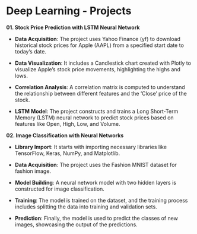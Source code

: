 # Deep Learning - Projects

**01. Stock Price Prediction with LSTM Neural Network**

- **Data Acquisition**: The project uses Yahoo Finance (yf) to download historical stock prices for Apple (AAPL) from a specified start date to today’s date.

- **Data Visualization**: It includes a Candlestick chart created with Plotly to visualize Apple’s stock price movements, highlighting the highs and lows.

- **Correlation Analysis**: A correlation matrix is computed to understand the relationship between different features and the ‘Close’ price of the stock.

- **LSTM Model**: The project constructs and trains a Long Short-Term Memory (LSTM) neural network to predict stock prices based on features like Open, High, Low, and Volume.

**02. Image Classification with Neural Networks**

- **Library Import**: It starts with importing necessary libraries like TensorFlow, Keras, NumPy, and Matplotlib.

- **Data Acquisition**: The project uses the Fashion MNIST dataset for fashion image.
  
- **Model Building**: A neural network model with two hidden layers is constructed for image classification.
  
- **Training**: The model is trained on the dataset, and the training process includes splitting the data into training and validation sets.

- **Prediction**: Finally, the model is used to predict the classes of new images, showcasing the output of the predictions.
